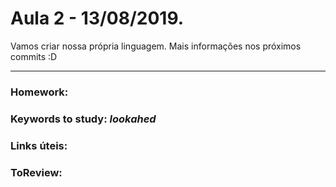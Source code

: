 # Aula 2 - 13/08/2019.

Vamos criar nossa própria linguagem. Mais informações nos próximos commits :D

----------

### **Homework:**

### **Keywords to study:** *lookahed*

### **Links úteis:** 

### **ToReview:** 
  
